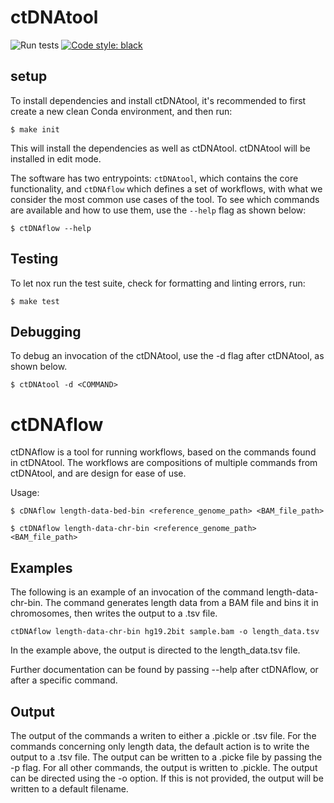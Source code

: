 # ctDNAtool

![Run tests](https://github.com/Hogfeldt/ctDNAtool/workflows/Run%20tests/badge.svg)
<a href="https://github.com/psf/black"><img alt="Code style: black" src="https://img.shields.io/badge/code%20style-black-000000.svg"></a>

## setup
To install dependencies and install ctDNAtool, it's recommended to first create a new clean Conda environment, and then run:
```
$ make init
```
This will install the dependencies as well as ctDNAtool. ctDNAtool will be installed in edit mode.

The software has two entrypoints: `ctDNAtool`, which contains the core functionality, and `ctDNAflow` which defines a set of workflows, with what we consider the most common use cases of the tool. 
To see which commands are available and how to use them, use the `--help` flag as shown below:
```
$ ctDNAflow --help
```

## Testing
To let nox run the test suite, check for formatting and linting errors, run:
```
$ make test
```

## Debugging
To debug an invocation of the ctDNAtool, use the -d flag after ctDNAtool, as shown below.
```
$ ctDNAtool -d <COMMAND>
```

# ctDNAflow
ctDNAflow is a tool for running workflows, based on the commands found in ctDNAtool.
The workflows are compositions of multiple commands from ctDNAtool, and are design for ease of use.

Usage:

``` console
$ cDNAflow length-data-bed-bin <reference_genome_path> <BAM_file_path>

$ ctDNAflow length-data-chr-bin <reference_genome_path> <BAM_file_path>
```

## Examples
The following is an example of an invocation of the command length-data-chr-bin. The command generates length data from
a BAM file and bins it in chromosomes, then writes the output to a .tsv file.

```
ctDNAflow length-data-chr-bin hg19.2bit sample.bam -o length_data.tsv
```

In the example above, the output is directed to the length_data.tsv file. 


Further documentation can be found by passing --help after ctDNAflow, or after a
specific command.

## Output
The output of the commands a writen to either a .pickle or .tsv file. For the commands concerning only length data, the default
action is to write the output to a .tsv file. The output can be written to a .picke file by passing the -p flag.
For all other commands, the output is written to .pickle.
The output can be directed using the -o option. If this is not provided, the output will be written to a default filename.
